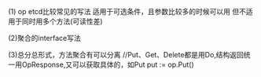  
 (1)
 op etcd比较常见的写法
 适用于可选条件，且参数比较多的时候可以用
 但不适用于同时用多个方法(可读性差)
 
 
 (2)聚合的interface写法
 
 
 (3)总分总形式，方法聚合有可以分离
 //Put、Get、Delete都是用Do,结构返回统一用OpResponse,又可以获取具体的，如Put put := op.Put()
